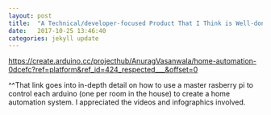 ```yaml
---
layout: post
title:  "A Technical/developer-focused Product That I Think is Well-done"
date:   2017-10-25 13:46:40
categories: jekyll update
---
```


https://create.arduino.cc/projecthub/AnuragVasanwala/home-automation-0dcefc?ref=platform&ref_id=424_respected___&offset=0 

^^That link goes into in-depth detail on how to use a master rasberry pi to control each arduino (one per room in the house) to create a home automation system. I appreciated the videos and infographics involved. 
